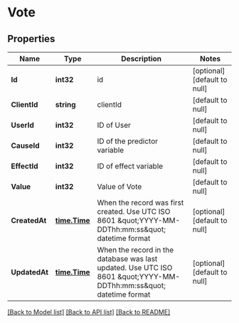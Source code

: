 # Vote

## Properties
Name | Type | Description | Notes
------------ | ------------- | ------------- | -------------
**Id** | **int32** | id | [optional] [default to null]
**ClientId** | **string** | clientId | [default to null]
**UserId** | **int32** | ID of User | [default to null]
**CauseId** | **int32** | ID of the predictor variable | [default to null]
**EffectId** | **int32** | ID of effect variable | [default to null]
**Value** | **int32** | Value of Vote | [default to null]
**CreatedAt** | [**time.Time**](time.Time.md) | When the record was first created. Use UTC ISO 8601 \&quot;YYYY-MM-DDThh:mm:ss\&quot;  datetime format | [optional] [default to null]
**UpdatedAt** | [**time.Time**](time.Time.md) | When the record in the database was last updated. Use UTC ISO 8601 \&quot;YYYY-MM-DDThh:mm:ss\&quot;  datetime format | [optional] [default to null]

[[Back to Model list]](../README.md#documentation-for-models) [[Back to API list]](../README.md#documentation-for-api-endpoints) [[Back to README]](../README.md)


